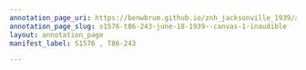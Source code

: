 ```yaml
---
annotation_page_uri: https://benwbrum.github.io/znh_jacksonville_1939/annotations/s1576-t86-243-june-18-1939--canvas-1-inaudible.json
annotation_page_slug: s1576-t86-243-june-18-1939--canvas-1-inaudible
layout: annotation_page
manifest_label: S1576 , T86-243

---
```


